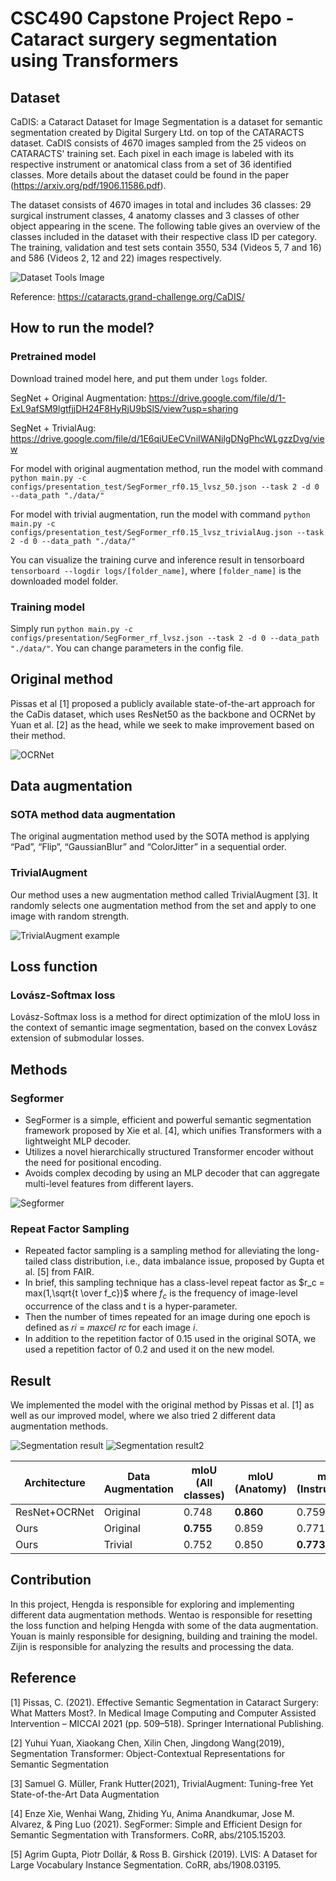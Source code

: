 # CSC490 Capstone Project Repo - Cataract surgery segmentation using Transformers

## Dataset

CaDIS: a Cataract Dataset for Image Segmentation is a dataset for semantic segmentation created by Digital Surgery Ltd. on top of the CATARACTS dataset. CaDIS consists of 4670 images sampled from the 25 videos on CATARACTS' training set. Each pixel in each image is labeled with its respective instrument or anatomical class from a set of 36 identified classes. More details about the dataset could be found in the paper (https://arxiv.org/pdf/1906.11586.pdf).

The dataset consists of 4670 images in total and includes 36 classes: 29 surgical instrument classes, 4 anatomy classes and 3 classes of other object appearing in the scene. The following table gives an overview of the classes included in the dataset with their respective class ID per category.  The training, validation and test sets contain 3550, 534 (Videos 5, 7 and 16) and 586 (Videos 2, 12 and 22) images respectively.

![Dataset Tools Image](https://user-images.githubusercontent.com/76748797/206267246-50f9de15-7c9c-44c9-a72d-40cbadca9c65.png)

Reference: https://cataracts.grand-challenge.org/CaDIS/

## How to run the model?

### Pretrained model

Download trained model here, and put them under ``logs`` folder.

SegNet + Original Augmentation: https://drive.google.com/file/d/1-ExL9afSM9lgtfjjDH24F8HyRjU9bSlS/view?usp=sharing

SegNet + TrivialAug: https://drive.google.com/file/d/1E6qiUEeCVniIWANilgDNgPhcWLgzzDvg/view

For model with original augmentation method, run the model with command ``python main.py -c configs/presentation_test/SegFormer_rf0.15_lvsz_50.json --task 2 -d 0 --data_path "./data/"``

For model with trivial augmentation, run the model with command ``python main.py -c configs/presentation_test/SegFormer_rf0.15_lvsz_trivialAug.json --task 2 -d 0 --data_path "./data/"``

You can visualize the training curve and inference result in tensorboard ``tensorboard --logdir logs/[folder_name]``, where ``[folder_name]`` is the downloaded model folder.

### Training model

Simply run ``python main.py -c configs/presentation/SegFormer_rf_lvsz.json --task 2 -d 0 --data_path "./data/"``. You can change parameters in the config file.


## Original method
Pissas et al [1] proposed a publicly available state-of-the-art approach for the CaDis dataset, which uses ResNet50 as the backbone and OCRNet by Yuan et al. [2] as the head, while we seek to make improvement based on their method.

![OCRNet](https://github.com/HRNet/HRNet-Semantic-Segmentation/blob/HRNet-OCR/figures/OCR.PNG)


## Data augmentation
### SOTA method data augmentation
The original augmentation method used by the SOTA method is applying “Pad”, “Flip”, “GaussianBlur” and “ColorJitter” in a sequential order.

### TrivialAugment
Our method uses a new augmentation method called TrivialAugment [3]. It randomly selects one augmentation method from the set and apply to one image with random strength.

![TrivialAugment example](https://user-images.githubusercontent.com/76748797/206269730-c9b17c07-2e63-4af9-8517-b32ee8fd6f94.png)

## Loss function
### Lovász-Softmax loss
Lovász-Softmax loss is a method for direct optimization of the mIoU loss in the context of semantic image segmentation, based on the convex Lovász extension of submodular losses.


## Methods
### Segformer
- SegFormer is a simple, efficient and powerful semantic segmentation framework proposed by Xie et al. [4], which unifies Transformers with a lightweight MLP decoder.
- Utilizes a novel hierarchically structured Transformer encoder without the need for positional encoding.
- Avoids complex decoding by using an MLP decoder that can aggregate multi-level features from different layers.

![Segformer](https://huggingface.co/datasets/huggingface/documentation-images/resolve/main/segformer_architecture.png)

### Repeat Factor Sampling
- Repeated factor sampling is a sampling method for alleviating the long-tailed class distribution, i.e., data imbalance issue, proposed by Gupta et al. [5] from FAIR.
- In brief, this sampling technique has a class-level repeat factor as $r_c = max(1,\sqrt{t \over f_c})$ where $f_c$ is the frequency of image-level occurrence of the class and t is a hyper-parameter.
- Then the number of times repeated for an image during one epoch is defined as 𝑟𝑖 = 𝑚𝑎𝑥𝑐∈𝐼 𝑟𝑐 for each image 𝑖.
- In addition to the repetition factor of 0.15 used in the original SOTA, we used a repetition factor of 0.2 and used it on the new model.

## Result
We implemented the model with the original method by Pissas et al. [1] as well as our improved model, where we also tried 2 different data augmentation methods.

![Segmentation result](https://user-images.githubusercontent.com/76748797/206273552-6e3cdad3-e014-434b-92cc-a40ef50cd5ac.png)
![Segmentation result2](https://user-images.githubusercontent.com/76748797/206329380-5359d2a0-84a6-48c0-8a65-169167ff6f74.png)

| Architecture  | Data Augmentation | mIoU (All classes) | mIoU (Anatomy) | mIoU (Instruments) | mIoU (Others) |
| --- | --- | --- | --- | --- | --- |
| ResNet+OCRNet | Original | 0.748 | **0.860** | 0.759 | 0.716 |
| Ours | Original | **0.755** | 0.859 | 0.771 | 0.749 |
| Ours | Trivial | 0.752 | 0.850 | **0.773** | **0.751** |

## Contribution

In this project, Hengda is responsible for exploring and implementing different data augmentation methods. Wentao is responsible for resetting the loss function and helping Hengda with some of the data augmentation. Youan is mainly responsible for designing, building and training the model. Zijin is responsible for analyzing the results and processing the data.

## Reference
[1] Pissas, C. (2021). Effective Semantic Segmentation in Cataract Surgery: What Matters Most?. In Medical Image Computing and Computer Assisted Intervention – MICCAI 2021 (pp. 509–518). Springer International Publishing.

[2] Yuhui Yuan, Xiaokang Chen, Xilin Chen, Jingdong Wang(2019), Segmentation Transformer: Object-Contextual Representations for Semantic Segmentation

[3] Samuel G. Müller, Frank Hutter(2021), TrivialAugment: Tuning-free Yet State-of-the-Art Data Augmentation

[4] Enze Xie, Wenhai Wang, Zhiding Yu, Anima Anandkumar, Jose M. Alvarez, & Ping Luo (2021). SegFormer: Simple and Efficient Design for Semantic Segmentation with Transformers. CoRR, abs/2105.15203.

[5] Agrim Gupta, Piotr Dollár, & Ross B. Girshick (2019). LVIS: A Dataset for Large Vocabulary Instance Segmentation. CoRR, abs/1908.03195.
